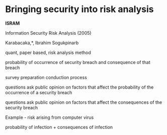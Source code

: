 # Bringing security into risk analysis

**ISRAM**

Information Security Risk Analysis (2005)

Karabacaka,*, Ibrahim Sogukpinarb

quant, paper based, risk analysis method

probability of occurrence of security breach and consequence of that breach

survey preparation conduction process

questions ask public opinion on factors that affect the probability of the occurrence of a security breach

questions ask public opinion on factors that affect the consequences of the security breach 

Example - risk arising from computer virus

probability of infection + consequences of infection




